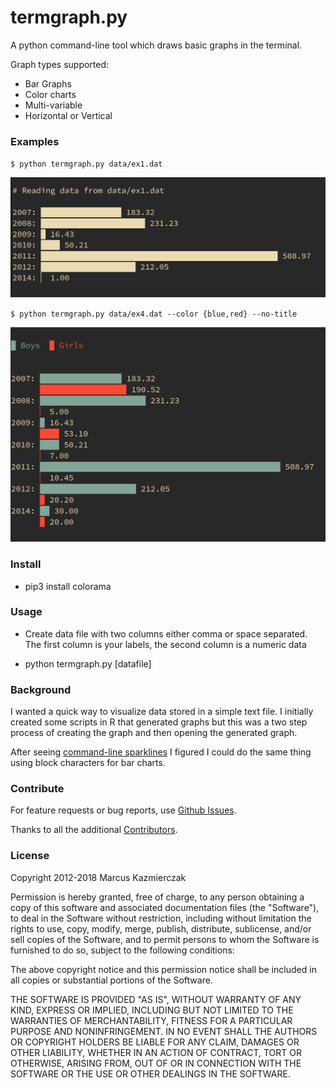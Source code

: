 # termgraph.py

A python command-line tool which draws basic graphs in the terminal.

Graph types supported:

- Bar Graphs
- Color charts
- Multi-variable
- Horizontal or Vertical


### Examples

`$ python termgraph.py data/ex1.dat`

<img src="docs/img/example.png" width="665" alt="Single variable bar chart"/>

`$ python termgraph.py data/ex4.dat --color {blue,red} --no-title`

<img src="docs/img/example2.png" width="655" alt="Multi variable bar chart with colors" />


### Install

* pip3 install colorama

### Usage

* Create data file with two columns either comma or space separated.
  The first column is your labels, the second column is a numeric data

* python termgraph.py [datafile]


### Background

I wanted a quick way to visualize data stored in a simple text file. I initially created some scripts in R that generated graphs but this was a two step process of creating the graph and then opening the generated graph.

After seeing [command-line sparklines](https://github.com/holman/spark) I figured I could do the same thing using block characters for bar charts.

### Contribute

For feature requests or bug reports, use [Github
Issues](https://github.com/mkaz/termgraph/issues).

Thanks to all the additional
[Contributors](https://github.com/mkaz/termgraph/graphs/contributors).


### License

Copyright 2012-2018 Marcus Kazmierczak

Permission is hereby granted, free of charge, to any person obtaining a copy of this software and associated documentation files (the "Software"), to deal in the Software without restriction, including without limitation the rights to use, copy, modify, merge, publish, distribute, sublicense, and/or sell copies of the Software, and to permit persons to whom the Software is furnished to do so, subject to the following conditions:

The above copyright notice and this permission notice shall be included in all copies or substantial portions of the Software.

THE SOFTWARE IS PROVIDED "AS IS", WITHOUT WARRANTY OF ANY KIND, EXPRESS OR IMPLIED, INCLUDING BUT NOT LIMITED TO THE WARRANTIES OF MERCHANTABILITY, FITNESS FOR A PARTICULAR PURPOSE AND NONINFRINGEMENT. IN NO EVENT SHALL THE AUTHORS OR COPYRIGHT HOLDERS BE LIABLE FOR ANY CLAIM, DAMAGES OR OTHER LIABILITY, WHETHER IN AN ACTION OF CONTRACT, TORT OR OTHERWISE, ARISING FROM, OUT OF OR IN CONNECTION WITH THE SOFTWARE OR THE USE OR OTHER DEALINGS IN THE SOFTWARE.


